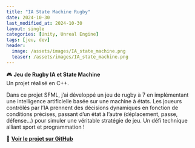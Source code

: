 ```yaml
---
title: "IA State Machine Rugby"
date: 2024-10-30
last_modified_at: 2024-10-30
layout: single
categories: [Unity, Unreal Engine]
tags: [jeu, dev]
header:
  image: /assets/images/IA_state_machine.png
  teaser: /assets/images/IA_state_machine.png
---
```


🎮 **Jeu de Rugby IA et State Machine**  
Un projet réalisé en C++.

Dans ce projet SFML, j’ai développé un jeu de rugby à 7 en implémentant une intelligence artificielle basée sur une machine à états. Les joueurs contrôlés par l’IA prennent des décisions dynamiques en fonction de conditions précises, passant d’un état à l’autre (déplacement, passe, défense…) pour simuler une véritable stratégie de jeu. Un défi technique alliant sport et programmation !

🔗 **[Voir le projet sur GitHub](https://github.com/Quest-Education-Group/lyo-t3-gamegear-p3-06)**
